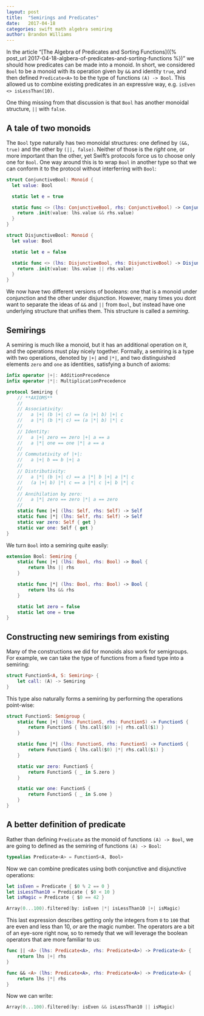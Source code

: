 ```yaml
---
layout: post
title:  "Semirings and Predicates"
date:   2017-04-18
categories: swift math algebra semiring
author: Brandon Williams
---
```


In the article “[The Algebra of Predicates and Sorting Functions]({% post_url 2017-04-18-algbera-of-predicates-and-sorting-functions %})” we should how predicates can be made into a monoid. In short, we considered `Bool` to be a monoid with its operation given by `&&` and identity `true`, and then defined `Predicate<A>` to be the type of functions `(A) -> Bool`. This allowed us to combine existing predicates in an expressive way, e.g. `isEven <> isLessThan(10)`.

One thing missing from that discussion is that `Bool` has another monoidal structure, `||` with `false`. 

## A tale of two monoids

The `Bool` type naturally has two monoidal structures: one defined by `(&&, true)` and the other by `(||, false)`. Neither of those is the _right_ one, or more important than the other, yet Swift’s protocols force us to choose only one for `Bool`. One way around this is to wrap `Bool` in another type so that we can conform it to the protocol without interferring with `Bool`:

```swift
struct ConjunctiveBool: Monoid {
  let value: Bool

  static let e = true

  static func <> (lhs: ConjunctiveBool, rhs: ConjunctiveBool) -> ConjunctiveBool {
  	return .init(value: lhs.value && rhs.value)
  }
}

struct DisjunctiveBool: Monoid {
  let value: Bool

  static let e = false

  static func <> (lhs: DisjunctiveBool, rhs: DisjunctiveBool) -> DisjunctiveBool {
  	return .init(value: lhs.value || rhs.value)
  }
}
```

We now have two different versions of booleans: one that is a monoid under conjunction and the other under disjunction. However, many times you dont want to separate the ideas of `&&` and `||` from `Bool`, but instead have one underlying structure that unifies them. This structure is called a _semiring_.

## Semirings

A semiring is much like a monoid, but it has an additional operation on it, and the operations must play nicely together. Formally, a semiring is a type with two operations, denoted by `|+|` and `|*|`, and two distinguished elements `zero` and `one` as identities, satisfying a bunch of axioms:

```swift
infix operator |+|: AdditionPrecedence
infix operator |*|: MultiplicationPrecedence

protocol Semiring {
	// **AXIOMS**
	//
	// Associativity:
	// 	 a |+| (b |+| c) == (a |+| b) |+| c
	// 	 a |*| (b |*| c) == (a |*| b) |*| c
	//
	// Identity:
	//   a |+| zero == zero |+| a == a
	//   a |*| one == one |*| a == a
	//
	// Commutativity of |+|:
	//   a |+| b == b |+| a
	//
	// Distributivity:
	//   a |*| (b |+| c) == a |*| b |+| a |*| c
	//   (a |+| b) |*| c == a |*| c |+| b |*| c
	//
	// Annihilation by zero:
	//   a |*| zero == zero |*| a == zero
	//
	static func |+| (lhs: Self, rhs: Self) -> Self
	static func |*| (lhs: Self, rhs: Self) -> Self
	static var zero: Self { get }
	static var one: Self { get }
}
```
 
We turn `Bool` into a semiring quite easily:

```swift
extension Bool: Semiring {
	static func |+| (lhs: Bool, rhs: Bool) -> Bool {
		return lhs || rhs
	}

	static func |*| (lhs: Bool, rhs: Bool) -> Bool {
		return lhs && rhs
	}

	static let zero = false
	static let one = true
}
```

## Constructing new semirings from existing

Many of the constructions we did for monoids also work for semigroups. For example, we can take the type of functions from a fixed type into a semiring:

```swift
struct FunctionS<A, S: Semiring> {
	let call: (A) -> Semiring
}
```

This type also naturally forms a semiring by performing the operations point-wise:

```swift
struct FunctionS: Semigroup {
	static func |+| (lhs: FunctionS, rhs: FunctionS) -> FunctionS {
		return FunctionS { lhs.call($0) |+| rhs.call($1) }
	}

	static func |*| (lhs: FunctionS, rhs: FunctionS) -> FunctionS {
		return FunctionS { lhs.call($0) |*| rhs.call($1) }
	}

	static var zero: FunctionS {
		return FunctionS { _ in S.zero }
	}

	static var one: FunctionS {
		return FunctionS { _ in S.one }
	}
}
```

## A better definition of predicate

Rather than defining `Predicate` as the monoid of functions `(A) -> Bool`, we are going to defined as the semiring of functions `(A) -> Bool`:

```swift
typealias Predicate<A> = FunctionS<A, Bool>
```

Now we can combine predicates using both conjunctive and disjunctive operations:

```swift
let isEven = Predicate { $0 % 2 == 0 }
let isLessThan10 = Predicate { $0 < 10 }
let isMagic = Predicate { $0 == 42 }

Array(0...100).filtered(by: isEven |*| isLessThan10 |+| isMagic)
```

This last expression describes getting only the integers from `0` to `100` that are even and less than 10, _or_ are the magic number. The operators are a bit of an eye-sore right now, so to remedy that we will leverage the boolean operators that are more familiar to us:

```swift
func || <A> (lhs: Predicate<A>, rhs: Predicate<A>) -> Predicate<A> {
	return lhs |+| rhs
}

func && <A> (lhs: Predicate<A>, rhs: Predicate<A>) -> Predicate<A> {
	return lhs |*| rhs
}
```

Now we can write:

```swift
Array(0...100).filtered(by: isEven && isLessThan10 || isMagic)
```


















